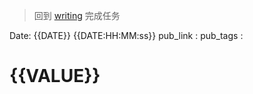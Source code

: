  >回到 [writing](../Capture/writing.md) 完成任务

Date: {{DATE}} {{DATE:HH:MM:ss}}
pub_link :
pub_tags :

# {{VALUE}}